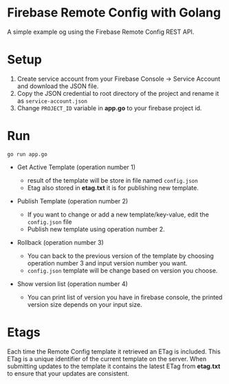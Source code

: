 # Firebase Remote Config with Golang
A simple example og using the Firebase Remote Config REST API.

# Setup
1. Create service account from your Firebase Console -> Service Account and download the JSON file.
2. Copy the JSON credential to root directory of the project and rename it as `service-account.json`
3. Change `PROJECT_ID` variable in **app.go** to your firebase project id.

# Run

`go run app.go` 

- Get Active Template (operation number 1)
  - result of the template will be store in file named `config.json`
  - Etag also stored in **etag.txt** it is for publishing new template.
  
- Publish Template (operation number 2)
  - If you want to change or add a new template/key-value, edit the `config.json` file
  - Publish new template using operation number 2.
  
- Rollback (operation number 3)
  - You can back to the previous version of the template by choosing operation number 3 and input version number you want.
  - `config.json` template will be change based on version you choose.
  
- Show version list (operation number 4) 
  - You can print list of version you have in firebase console, the printed version size depends on your input size.
 
# Etags

Each time the Remote Config template it retrieved an ETag is included. This ETag is a unique identifier of the current template on the server. When submitting updates to the template it contains the latest ETag from **etag.txt** to ensure that your updates are consistent.
